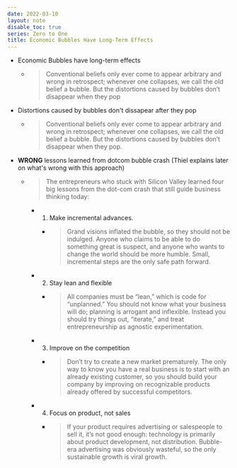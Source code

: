 ```yaml
---
date: 2022-03-10
layout: note
disable_toc: true
series: Zero to One
title: Economic Bubbles Have Long-Term Effects
---
```


- Economic Bubbles have long-term effects
    - > Conventional beliefs only ever come to appear arbitrary and wrong in retrospect; whenever one collapses, we call the old belief a bubble. But the distortions caused by bubbles don’t disappear when they pop
- Distortions caused by bubbles don't dissapear after they pop
    - > Conventional beliefs only ever come to appear arbitrary and wrong in retrospect; whenever one collapses, we call the old belief a bubble. But the distortions caused by bubbles don’t disappear when they pop.
- **WRONG** lessons learned from dotcom bubble crash (Thiel explains later on what's wrong with this approach)
    - > The entrepreneurs who stuck with Silicon Valley learned four big lessons from the dot-com crash that still guide business thinking today:
        - 1. Make incremental advances. 
          - >Grand visions inflated the bubble, so they should not be indulged. Anyone who claims to be able to do something great is suspect, and anyone who wants to change the world should be more humble. Small, incremental steps are the only safe path forward.
        - 2. Stay lean and flexible
          - > All companies must be “lean,” which is code for “unplanned.” You should not know what your business will do; planning is arrogant and inflexible. Instead you should try things out, “iterate,” and treat entrepreneurship as agnostic experimentation.
        - 3. Improve on the competition
          - > Don’t try to create a new market prematurely. The only way to know you have a real business is to start with an already existing customer, so you should build your company by improving on recognizable products already offered by successful competitors.
        - 4. Focus on product, not sales
          - > If your product requires advertising or salespeople to sell it, it’s not good enough: technology is primarily about product development, not distribution. Bubble-era advertising was obviously wasteful, so the only sustainable growth is viral growth.